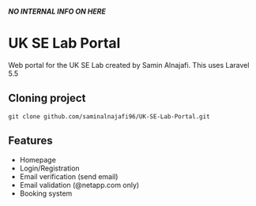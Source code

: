 **_NO INTERNAL INFO ON HERE_**

# UK SE Lab Portal
Web portal for the UK SE Lab created by Samin Alnajafi. This uses Laravel 5.5

## Cloning project
`git clone github.com/saminalnajafi96/UK-SE-Lab-Portal.git`

## Features
* Homepage
* Login/Registration
* Email verification (send email)
* Email validation (@netapp.com only)
* Booking system